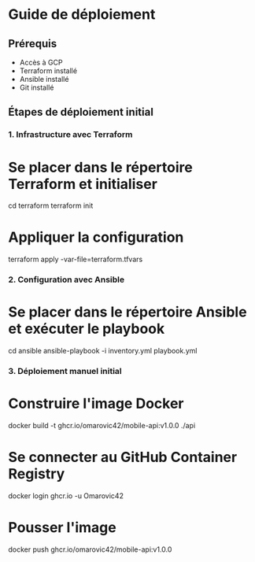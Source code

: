 # Guide de déploiement

## Prérequis
- Accès à GCP
- Terraform installé
- Ansible installé
- Git installé

## Étapes de déploiement initial

### 1. Infrastructure avec Terraform

# Se placer dans le répertoire Terraform et initialiser
cd terraform
terraform init

# Appliquer la configuration
terraform apply -var-file=terraform.tfvars

### 2. Configuration avec Ansible

# Se placer dans le répertoire Ansible et exécuter le playbook
cd ansible
ansible-playbook -i inventory.yml playbook.yml

### 3. Déploiement manuel initial

# Construire l'image Docker
docker build -t ghcr.io/omarovic42/mobile-api:v1.0.0 ./api

# Se connecter au GitHub Container Registry
docker login ghcr.io -u Omarovic42

# Pousser l'image
docker push ghcr.io/omarovic42/mobile-api:v1.0.0

